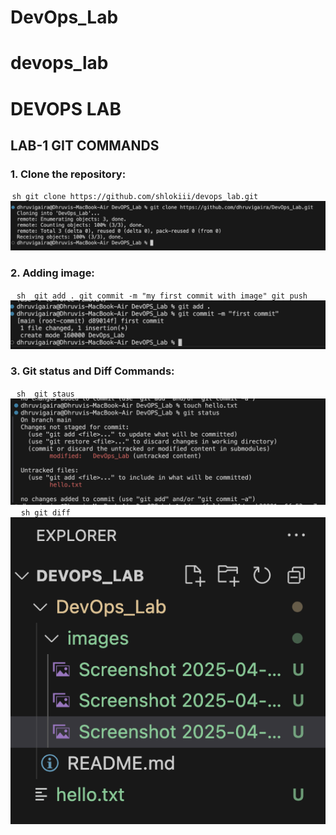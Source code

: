 # DevOps_Lab
# devops_lab
# DEVOPS LAB
## LAB-1 GIT COMMANDS

### 1. Clone the repository:
⁠ ```sh
git clone https://github.com/shlokiii/devops_lab.git
 ⁠⁠ ```
![Project Screenshot](./images/1.png)


### 2. Adding image:
⁠⁠ ``` sh 
git add .
git commit -m "my first commit with image"
git push
 ⁠⁠ ```
![Project Screenshot](./images/2.png)


### 3. Git status and Diff Commands:
⁠⁠ ``` sh 
git staus
 ⁠⁠ ```
![Project Screenshot](./images/3.png)
⁠ ```
⁠ sh
git diff
 ⁠⁠ ```
![Project Screenshot](./images/4.png)


